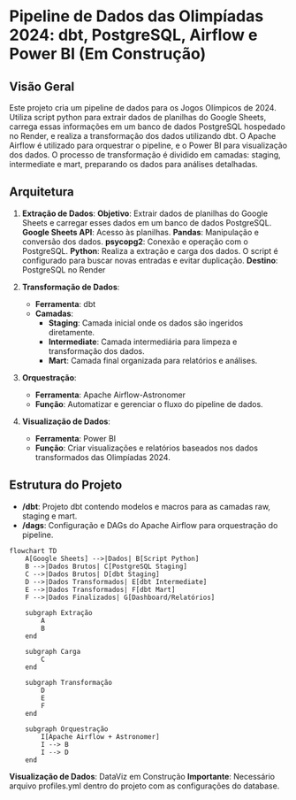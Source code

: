# Pipeline de Dados das Olimpíadas 2024: dbt, PostgreSQL, Airflow e Power BI (Em Construção)

## Visão Geral

Este projeto cria um pipeline de dados para os Jogos Olímpicos de 2024. Utiliza script python para extrair dados de planilhas do Google Sheets, carrega essas informações em um banco de dados PostgreSQL hospedado no Render, e realiza a transformação dos dados utilizando dbt. O Apache Airflow é utilizado para orquestrar o pipeline, e o Power BI para visualização dos dados. O processo de transformação é dividido em camadas: staging, intermediate e mart, preparando os dados para análises detalhadas.

## Arquitetura

1. **Extração de Dados**:
**Objetivo**: Extrair dados de planilhas do Google Sheets e carregar esses dados em um banco de dados PostgreSQL.
**Google Sheets API**: Acesso às planilhas.
**Pandas**: Manipulação e conversão dos dados.
**psycopg2**: Conexão e operação com o PostgreSQL.
**Python**: Realiza a extração e carga dos dados. O script é configurado para buscar novas entradas e evitar duplicação.
**Destino**: PostgreSQL no Render

2. **Transformação de Dados**:
   - **Ferramenta**: dbt
   - **Camadas**:
     - **Staging**: Camada inicial onde os dados são ingeridos diretamente.
     - **Intermediate**: Camada intermediária para limpeza e transformação dos dados.
     - **Mart**: Camada final organizada para relatórios e análises.

3. **Orquestração**:
   - **Ferramenta**: Apache Airflow-Astronomer
   - **Função**: Automatizar e gerenciar o fluxo do pipeline de dados.

4. **Visualização de Dados**:
   - **Ferramenta**: Power BI
   - **Função**: Criar visualizações e relatórios baseados nos dados transformados das Olimpíadas 2024.

## Estrutura do Projeto

- **/dbt**: Projeto dbt contendo modelos e macros para as camadas raw, staging e mart.
- **/dags**: Configuração e DAGs do Apache Airflow para orquestração do pipeline.

```mermaid
flowchart TD
    A[Google Sheets] -->|Dados| B[Script Python]
    B -->|Dados Brutos| C[PostgreSQL Staging]
    C -->|Dados Brutos| D[dbt Staging]
    D -->|Dados Transformados| E[dbt Intermediate]
    E -->|Dados Transformados| F[dbt Mart]
    F -->|Dados Finalizados| G[Dashboard/Relatórios]

    subgraph Extração
        A
        B
    end

    subgraph Carga
        C
    end

    subgraph Transformação
        D
        E
        F
    end

    subgraph Orquestração
        I[Apache Airflow + Astronomer]
        I --> B
        I --> D
    end

```
**Visualização de Dados**: DataViz em Construção
**Importante**: Necessário arquivo profiles.yml dentro do projeto com as configurações do database.

